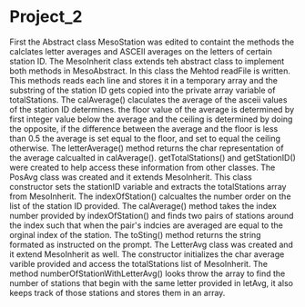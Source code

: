 # Project_2
First the Abstract class MesoStation was edited to containt the methods the calclates letter averages and ASCEII averages on the letters of
certain station ID. The MesoInherit class extends teh abstract class to implement both methods in MesoAbstract. In this class the Mehtod 
readFile is written. This methods reads each line and stores it in a temporary array and the substring of the station ID gets copied into
the private array variable of totalStations. The calAverage() claculates the average of the asceii values of the station ID determines. 
the floor value of the average is determined by first integer value below the average and the ceiling is determined by doing the opposite, 
if the difference between the average and the floor is less than 0.5 the average is set equal to the floor, and set to equal the ceiling
otherwise. The letterAverage() method returns the char representation of the average calcualted in calAverage(). getTotalStations() and 
getStationID() were created to help access these information from other classes. 
The PosAvg class was created and it extends MesoInherit. This class constructor sets the stationID variable and extracts the totalStations
array from MesoInherit. The indexOfStation() calcualtes the number order on the list of the station ID provided. The calAverage() method
takes the index number provided by indexOfStation() and finds two pairs of stations around the index such that when the pair's indcies are
averaged are equal to the orginal index of the station. The toSting() method returns the string formated as instructed on the prompt.
The LetterAvg class was created and it extend MesoInherit as well. The constructor initializes the char average varible provided and
access the totalStations list of MesoInherit. The method numberOfStationWithLetterAvg() looks throw the array to find the number of stations 
that begin with the same letter provided in letAvg, it also keeps track of those stations and stores them in an array.
